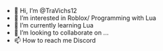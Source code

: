 - 👋 Hi, I’m @TraVichs12
- 👀 I’m interested in Roblox/ Programming with Lua
- 🌱 I’m currently learning Lua
- 💞️ I’m looking to collaborate on ...
- 📫 How to reach me Discord

<!---
TraVichs12/TraVichs12 is a ✨ special ✨ repository because its `README.md` (this file) appears on your GitHub profile.
You can click the Preview link to take a look at your changes.
--->
